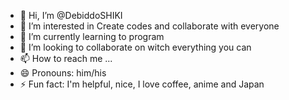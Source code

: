 - 👋 Hi, I’m @DebiddoSHIKI
- 👀 I’m interested in Create codes and collaborate with everyone
- 🌱 I’m currently learning to program
- 💞️ I’m looking to collaborate on witch everything  you can
- 📫 How to reach me ...
- 😄 Pronouns: him/his
- ⚡ Fun fact: I'm helpful, nice, I love coffee, anime and Japan

<!---
DebiddoSHIKI/DebiddoSHIKI is a ✨ special ✨ repository because its `README.md` (this file) appears on your GitHub profile.
You can click the Preview link to take a look at your changes.
--->
